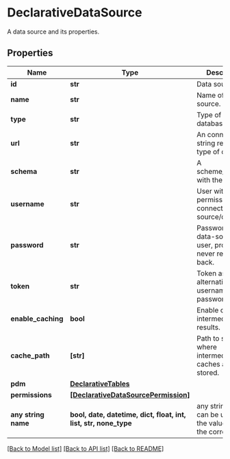 # DeclarativeDataSource

A data source and its properties.

## Properties
Name | Type | Description | Notes
------------ | ------------- | ------------- | -------------
**id** | **str** | Data source ID. | 
**name** | **str** | Name of the data source. | 
**type** | **str** | Type of database. | 
**url** | **str** | An connection string relevant to type of database. | 
**schema** | **str** | A scheme/database with the data. | 
**username** | **str** | User with permission connect the data source/database. | [optional] 
**password** | **str** | Password for the data-source user, property is never returned back. | [optional] 
**token** | **str** | Token as an alternative to username and password. | [optional] 
**enable_caching** | **bool** | Enable caching of intermediate results. | [optional] 
**cache_path** | **[str]** | Path to schema, where intermediate caches are stored. | [optional] 
**pdm** | [**DeclarativeTables**](DeclarativeTables.md) |  | [optional] 
**permissions** | [**[DeclarativeDataSourcePermission]**](DeclarativeDataSourcePermission.md) |  | [optional] 
**any string name** | **bool, date, datetime, dict, float, int, list, str, none_type** | any string name can be used but the value must be the correct type | [optional]

[[Back to Model list]](../README.md#documentation-for-models) [[Back to API list]](../README.md#documentation-for-api-endpoints) [[Back to README]](../README.md)


